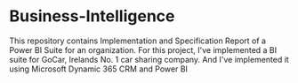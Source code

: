 # Business-Intelligence

This repository contains Implementation and Specification Report of a Power BI Suite for an organization.
For this project, I've implemented a BI suite for GoCar, Irelands No. 1 car sharing company. And I've implemented it using Microsoft Dynamic 365 CRM and Power BI 
